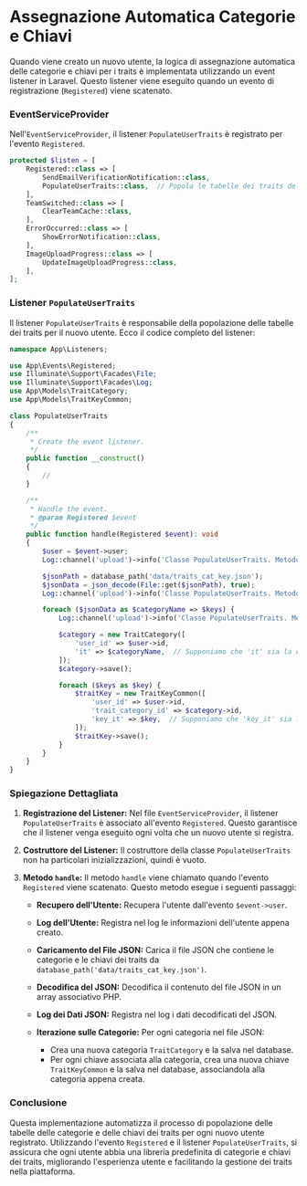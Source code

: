# Assegnazione Automatica Categorie e Chiavi

Quando viene creato un nuovo utente, la logica di assegnazione automatica delle categorie e chiavi per i traits è implementata utilizzando un event listener in Laravel. Questo listener viene eseguito quando un evento di registrazione (`Registered`) viene scatenato.

### EventServiceProvider

Nell'`EventServiceProvider`, il listener `PopulateUserTraits` è registrato per l'evento `Registered`.

```php
protected $listen = [
    Registered::class => [
        SendEmailVerificationNotification::class,
        PopulateUserTraits::class,  // Popola le tabelle dei traits dell'utente
    ],
    TeamSwitched::class => [
        ClearTeamCache::class,
    ],
    ErrorOccurred::class => [
        ShowErrorNotification::class,
    ],
    ImageUploadProgress::class => [
        UpdateImageUploadProgress::class,
    ],
];
```

### Listener `PopulateUserTraits`

Il listener `PopulateUserTraits` è responsabile della popolazione delle tabelle dei traits per il nuovo utente. Ecco il codice completo del listener:

```php
namespace App\Listeners;

use App\Events\Registered;
use Illuminate\Support\Facades\File;
use Illuminate\Support\Facades\Log;
use App\Models\TraitCategory;
use App\Models\TraitKeyCommon;

class PopulateUserTraits
{
    /**
     * Create the event listener.
     */
    public function __construct()
    {
        //
    }

    /**
     * Handle the event.
     * @param Registered $event
     */
    public function handle(Registered $event): void
    {
        $user = $event->user;
        Log::channel('upload')->info('Classe PopulateUserTraits. Metodo: handle. Action: $user: ' . $user);

        $jsonPath = database_path('data/traits_cat_key.json');
        $jsonData = json_decode(File::get($jsonPath), true);
        Log::channel('upload')->info('Classe PopulateUserTraits. Metodo: handle. Action: $jsonData: ' . json_encode($jsonData));

        foreach ($jsonData as $categoryName => $keys) {
            Log::channel('upload')->info('Classe PopulateUserTraits. Metodo: handle. Action: $jsonData: ' . json_encode($keys));

            $category = new TraitCategory([
                'user_id' => $user->id,
                'it' => $categoryName,  // Supponiamo che 'it' sia la colonna per il nome della categoria in italiano
            ]);
            $category->save();

            foreach ($keys as $key) {
                $traitKey = new TraitKeyCommon([
                    'user_id' => $user->id,
                    'trait_category_id' => $category->id,
                    'key_it' => $key,  // Supponiamo che 'key_it' sia la colonna per la chiave in italiano
                ]);
                $traitKey->save();
            }
        }
    }
}
```

### Spiegazione Dettagliata

1. **Registrazione del Listener:**
   Nel file `EventServiceProvider`, il listener `PopulateUserTraits` è associato all'evento `Registered`. Questo garantisce che il listener venga eseguito ogni volta che un nuovo utente si registra.

2. **Costruttore del Listener:**
   Il costruttore della classe `PopulateUserTraits` non ha particolari inizializzazioni, quindi è vuoto.

3. **Metodo `handle`:**
   Il metodo `handle` viene chiamato quando l'evento `Registered` viene scatenato. Questo metodo esegue i seguenti passaggi:
   
   - **Recupero dell'Utente:**
     Recupera l'utente dall'evento `$event->user`.
   
   - **Log dell'Utente:**
     Registra nel log le informazioni dell'utente appena creato.

   - **Caricamento del File JSON:**
     Carica il file JSON che contiene le categorie e le chiavi dei traits da `database_path('data/traits_cat_key.json')`.

   - **Decodifica del JSON:**
     Decodifica il contenuto del file JSON in un array associativo PHP.

   - **Log dei Dati JSON:**
     Registra nel log i dati decodificati del JSON.

   - **Iterazione sulle Categorie:**
     Per ogni categoria nel file JSON:
     - Crea una nuova categoria `TraitCategory` e la salva nel database.
     - Per ogni chiave associata alla categoria, crea una nuova chiave `TraitKeyCommon` e la salva nel database, associandola alla categoria appena creata.

### Conclusione

Questa implementazione automatizza il processo di popolazione delle tabelle delle categorie e delle chiavi dei traits per ogni nuovo utente registrato. Utilizzando l'evento `Registered` e il listener `PopulateUserTraits`, si assicura che ogni utente abbia una libreria predefinita di categorie e chiavi dei traits, migliorando l'esperienza utente e facilitando la gestione dei traits nella piattaforma.